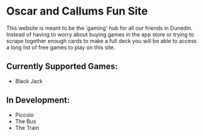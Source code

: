 # Oscar and Callums Fun Site

This website is meant to be the 'gaming' hub for all our friends in Dunedin. Instead of having to worry about buying games in the app store or trying to scrape together enough cards to make a full deck you will be able to access a long list of free games to play on this site.

## Currently Supported Games:

- Black Jack

## In Development:

- Piccolo
- The Bus
- The Train
